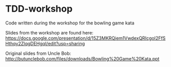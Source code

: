 # TDD-workshop
Code written during the workshop for the bowling game kata

Slides from the workshop are found here: https://docs.google.com/presentation/d/15Z3MKRQiem1VwdexQRIcgoI2FfSHthqy2ZlqgDEHgqI/edit?usp=sharing

Original slides from Uncle Bob:
http://butunclebob.com/files/downloads/Bowling%20Game%20Kata.ppt
